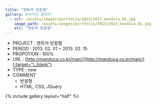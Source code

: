```yaml
---
title: "맨듀카 반응형"
gallery: #이미지 갤러리
  - url: /assets/images/portfolio/2013/2013_manduca_01.jpg
    image_path: /assets/images/portfolio/2013/2013_manduca_01.jpg
    alt: "맨듀카 반응형"
---
```


- PROJECT : 맨듀카 반응형
- PERIOD : 2013. 02. 01 ~ 2013. 02. 15
- PROPOTION : 100%
- URL : [http://manduca.co.kr/main/](http://manduca.co.kr/main/){:target="\_blank"}
- TYPE : new
- COMMENT
  - 반응형
  - HTML, CSS, JQuery

{% include gallery layout="half" %}
